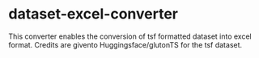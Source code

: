 # dataset-excel-converter
This converter enables the conversion of tsf formatted dataset into excel format.  Credits are givento Huggingsface/glutonTS for the tsf dataset. 
